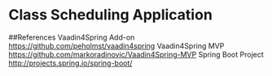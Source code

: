 Class Scheduling Application
=======================================
 
##References
Vaadin4Spring Add-on
<https://github.com/peholmst/vaadin4spring>
Vaadin4Spring MVP
<https://github.com/markoradinovic/Vaadin4Spring-MVP>
Spring Boot Project
<http://projects.spring.io/spring-boot/>